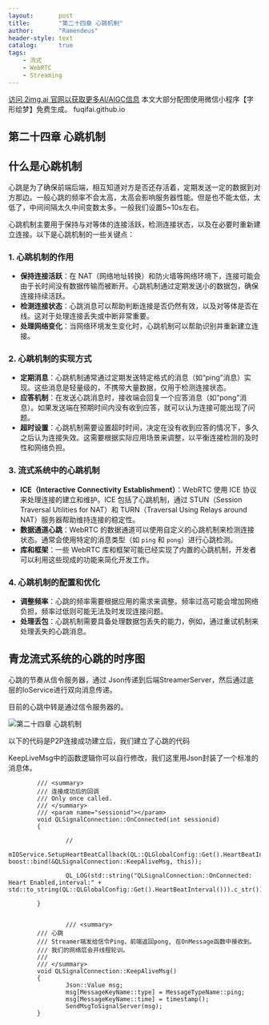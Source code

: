 ```yaml
---
layout:       post
title:        "第二十四章 心跳机制"
author:       "Ramendeus"
header-style: text
catalog:      true
tags:
    - 流式
    - WebRTC
    - Streaming
---
```


[访问 2img.ai 官网以获取更多AI/AIGC信息](https://2img.ai)
本文大部分配图使用微信小程序【字形绘梦】免费生成。
fuqifai.github.io

## 第二十四章 心跳机制


## 什么是心跳机制

心跳是为了确保前端后端，相互知道对方是否还存活着，定期发送一定的数据到对方那边。一般心跳的频率不会太高，太高会影响服务器性能。但是也不能太低，太低了，中间间隔太久中间变数太多。一般我们设置5~10s左右。

心跳机制主要用于保持与对等体的连接活跃，检测连接状态，以及在必要时重新建立连接。以下是心跳机制的一些关键点：

### 1\. **心跳机制的作用**

+   **保持连接活跃**：在 NAT（网络地址转换）和防火墙等网络环境下，连接可能会由于长时间没有数据传输而被断开。心跳机制通过定期发送小的数据包，确保连接持续活跃。
+   **检测连接状态**：心跳消息可以帮助判断连接是否仍然有效，以及对等体是否在线。这对于处理连接丢失或中断非常重要。
+   **处理网络变化**：当网络环境发生变化时，心跳机制可以帮助识别并重新建立连接。

### 2\. **心跳机制的实现方式**

+   **定期消息**：心跳机制通常通过定期发送特定格式的消息（如“ping”消息）实现。这些消息是轻量级的，不携带大量数据，仅用于检测连接状态。
+   **应答机制**：在发送心跳消息时，接收端会回复一个应答消息（如“pong”消息）。如果发送端在预期时间内没有收到应答，就可以认为连接可能出现了问题。
+   **超时设置**：心跳机制需要设置超时时间，决定在没有收到应答的情况下，多久之后认为连接失效。这需要根据实际应用场景来调整，以平衡连接检测的及时性和网络负担。

### 3\. **流式系统中的心跳机制**

+   **ICE（Interactive** **Connectivity** **Establishment）**：WebRTC 使用 ICE 协议来处理连接的建立和维护。ICE 包括了心跳机制，通过 STUN（Session Traversal Utilities for NAT）和 TURN（Traversal Using Relays around NAT）服务器帮助维持连接的稳定性。
+   **数据通道心跳**：WebRTC 的数据通道可以使用自定义的心跳机制来检测连接状态。通常会使用特定的消息类型（如 `ping` 和 `pong`）进行心跳检测。
+   **库和框架**：一些 WebRTC 库和框架可能已经实现了内置的心跳机制，开发者可以利用这些现成的功能来简化开发工作。

### 4\. **心跳机制的配置和优化**

+   **调整频率**：心跳的频率需要根据应用的需求来调整。频率过高可能会增加网络负担，频率过低则可能无法及时发现连接问题。
+   **处理丢包**：心跳机制需要具备处理数据包丢失的能力，例如，通过重试机制来处理丢失的心跳消息。

## 青龙流式系统的心跳的时序图

心跳的节奏从信令服务器，通过 Json传递到后端StreamerServer，然后通过底层的IoService进行双向消息传递。

目前的心跳中转是通过信令服务器的。

![第二十四章 心跳机制](https://www.shxcj.com/wp-content/uploads/2024/09/image-615.png)

以下的代码是P2P连接成功建立后，我们建立了心跳的代码

KeepLiveMsg中的函数逻辑你可以自行修改，我们这里用Json封装了一个标准的消息体。

```
        /// <summary>
        /// 连接成功后的回调
        /// Only once called.
        /// </summary>
        /// <param name="sessionid"></param>
        void QLSignalConnection::OnConnected(int sessionid)
        {

                //
                mIOService.SetupHeartBeatCallback(QL::QLGlobalConfig::Get().HeartBeatInterval(), boost::bind(&QLSignalConnection::KeepAliveMsg, this));

                QL_LOG(std::string("QLSignalConnection::OnConnected: Heart Enabled,interval:" + std::to_string(QL::QLGlobalConfig::Get().HeartBeatInterval())).c_str());

        }
        
        
                /// <summary>
        /// 心跳
        /// Streamer端发给信令Ping，前端返回pong, 在OnMessage函数中接收到。
        /// 我们的网络层会开线程轮训。
        /// 
        /// </summary>
        void QLSignalConnection::KeepAliveMsg()
        {
                Json::Value msg;
                msg[MessageKeyName::type] = MessageTypeName::ping;
                msg[MessageKeyName::time] = timestamp();
                SendMsgToSignalServer(msg);
        }
```
